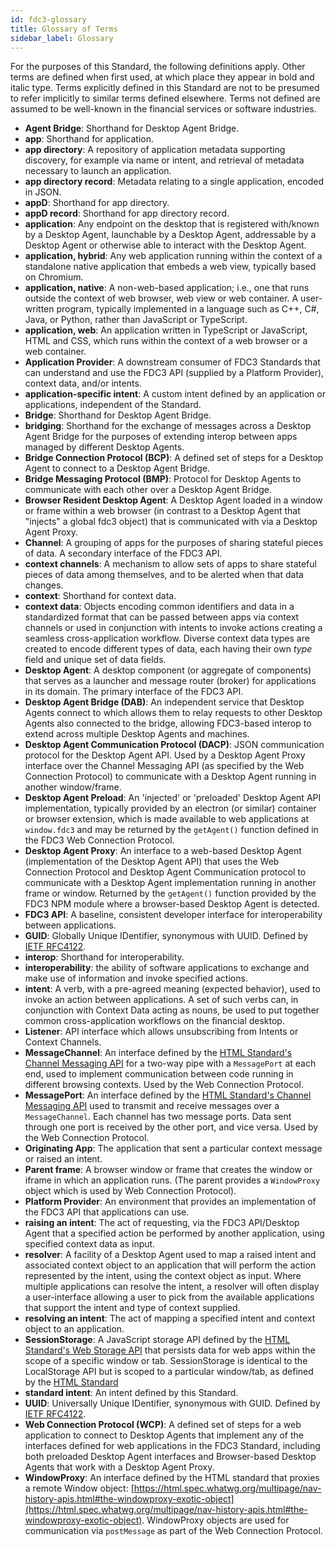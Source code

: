 ```yaml
---
id: fdc3-glossary
title: Glossary of Terms
sidebar_label: Glossary
---
```


For the purposes of this Standard, the following definitions apply. Other terms are defined when first used, at which place they appear in bold and italic type. Terms explicitly defined in this Standard are not to be presumed to refer implicitly to similar terms defined elsewhere. Terms not defined are assumed to be well-known in the financial services or software industries.

- **Agent Bridge**: Shorthand for Desktop Agent Bridge.
- **app**: Shorthand for application.
- **app directory**: A repository of application metadata supporting discovery, for example via name or intent, and retrieval of metadata necessary to launch an application.
- **app directory record**: Metadata relating to a single application, encoded in JSON.
- **appD**: Shorthand for app directory.
- **appD record**: Shorthand for app directory record.
- **application**: Any endpoint on the desktop that is registered with/known by a Desktop Agent, launchable by a Desktop Agent, addressable by a Desktop Agent or otherwise able to interact with the Desktop Agent.
- **application, hybrid**: Any web application running within the context of a standalone native application that embeds a web view, typically based on Chromium.
- **application, native**: A non-web-based application; i.e., one that runs outside the context of web browser, web view or web container. A user-written program, typically implemented in a language such as C++, C#, Java, or Python, rather than JavaScript or TypeScript.
- **application, web**: An application written in TypeScript or JavaScript, HTML and CSS, which runs within the context of a web browser or a web container.
- **Application Provider**: A downstream consumer of FDC3 Standards that can understand and use the FDC3 API (supplied by a Platform Provider), context data, and/or intents.
- **application-specific intent**: A custom intent defined by an application or applications, independent of the Standard.
- **Bridge**: Shorthand for Desktop Agent Bridge.
- **bridging**: Shorthand for the exchange of messages across a Desktop Agent Bridge for the purposes of extending interop between apps managed by different Desktop Agents.
- **Bridge Connection Protocol (BCP)**: A defined set of steps for a Desktop Agent to connect to a Desktop Agent Bridge.
- **Bridge Messaging Protocol (BMP)**: Protocol for Desktop Agents to communicate with each other over a Desktop Agent Bridge.
- **Browser Resident Desktop Agent**: A Desktop Agent loaded in a window or frame within a web browser (in contrast to a Desktop Agent that "injects" a global fdc3 object) that is communicated with via a Desktop Agent Proxy.
- **Channel**: A grouping of apps for the purposes of sharing stateful pieces of data. A secondary interface of the FDC3 API.
- **context channels**: A mechanism to allow sets of apps to share stateful pieces of data among themselves, and to be alerted when that data changes.
- **context**: Shorthand for context data.
- **context data**: Objects encoding common identifiers and data in a standardized format that can be passed between apps via context channels or used in conjunction with intents to invoke actions creating a seamless cross-application workflow. Diverse context data types are created to encode different types of data, each having their own _type_ field and unique set of data fields.
- **Desktop Agent**: A desktop component (or aggregate of components) that serves as a launcher and message router (broker) for applications in its domain. The primary interface of the FDC3 API.
- **Desktop Agent Bridge (DAB)**: An independent service that Desktop Agents connect to which allows them to relay requests to other Desktop Agents also connected to the bridge, allowing FDC3-based interop to extend across multiple Desktop Agents and machines.
- **Desktop Agent Communication Protocol (DACP)**: JSON communication protocol for the Desktop Agent API. Used by a Desktop Agent Proxy interface over the Channel Messaging API (as specified by the Web Connection Protocol) to communicate with a Desktop Agent running in another window/frame.
- **Desktop Agent Preload**: An 'injected' or 'preloaded' Desktop Agent API implementation, typically provided by an electron (or similar) container or browser extension, which is made available to web applications at `window.fdc3` and may be returned by the `getAgent()` function defined in the FDC3 Web Connection Protocol.
- **Desktop Agent Proxy**: An interface to a web-based Desktop Agent (implementation of the Desktop Agent API) that uses the Web Connection Protocol and Desktop Agent Communication protocol to communicate with a Desktop Agent implementation running in another frame or window. Returned by the `getAgent()` function provided by the FDC3 NPM module where a browser-based Desktop Agent is detected.
- **FDC3 API**: A baseline, consistent developer interface for interoperability between applications.
- **GUID**: Globally Unique IDentifier, synonymous with UUID. Defined by [IETF RFC4122](references).
- **interop**: Shorthand for interoperability.
- **interoperability**: the ability of software applications to exchange and make use of information and invoke specified actions.
- **intent**: A verb, with a pre-agreed meaning (expected behavior), used to invoke an action between applications. A set of such verbs can, in conjunction with Context Data acting as nouns, be used to put together common cross-application workflows on the financial desktop.
- **Listener**: API interface which allows unsubscribing from Intents or Context Channels.
- **MessageChannel**: An interface defined by the [HTML Standard's Channel Messaging API](https://html.spec.whatwg.org/multipage/web-messaging.html#channel-messaging) for a two-way pipe with a `MessagePort` at each end, used to implement communication between code running in different browsing contexts. Used by the Web Connection Protocol.
- **MessagePort**: An interface defined by the [HTML Standard's Channel Messaging API](https://html.spec.whatwg.org/multipage/web-messaging.html#channel-messaging) used to transmit and receive messages over a `MessageChannel`. Each channel has two message ports. Data sent through one port is received by the other port, and vice versa. Used by the Web Connection Protocol.
- **Originating App**: The application that sent a particular context message or raised an intent.
- **Parent frame**: A browser window or frame that creates the window or iframe in which an application runs. (The parent provides a `WindowProxy` object which is used by Web Connection Protocol).
- **Platform Provider**: An environment that provides an implementation of the FDC3 API that applications can use.
- **raising an intent**: The act of requesting, via the FDC3 API/Desktop Agent that a specified action be performed by another application, using specified context data as input.
- **resolver**: A facility of a Desktop Agent used to map a raised intent and associated context object to an application that will perform the action represented by the intent, using the context object as input. Where multiple applications can resolve the intent, a resolver will often display a user-interface allowing a user to pick from the available applications that support the intent and type of context supplied.
- **resolving an intent**: The act of mapping a specified intent and context object to an application.
- **SessionStorage**: A JavaScript storage API defined by the [HTML Standard's Web Storage API](https://html.spec.whatwg.org/multipage/webstorage.html#webstorage) that persists data for web apps within the scope of a specific window or tab. SessionStorage is identical to the LocalStorage API but is scoped to a particular window/tab, as defined by the [HTML Standard](https://html.spec.whatwg.org/multipage/webstorage.html#dom-sessionstorage)
- **standard intent**: An intent defined by this Standard.
- **UUID**: Universally Unique IDentifier, synonymous with GUID. Defined by [IETF RFC4122](references).
- **Web Connection Protocol (WCP)**: A defined set of steps for a web application to connect to Desktop Agents that implement any of the interfaces defined for web applications in the FDC3 Standard, including both preloaded Desktop Agent interfaces and Browser-based Desktop Agents that work with a Desktop Agent Proxy.
- **WindowProxy**: An interface defined by the HTML standard that proxies a remote Window object: [https://html.spec.whatwg.org/multipage/nav-history-apis.html#the-windowproxy-exotic-object](https://html.spec.whatwg.org/multipage/nav-history-apis.html#the-windowproxy-exotic-object). WindowProxy objects are used for communication via `postMessage` as part of the Web Connection Protocol.
